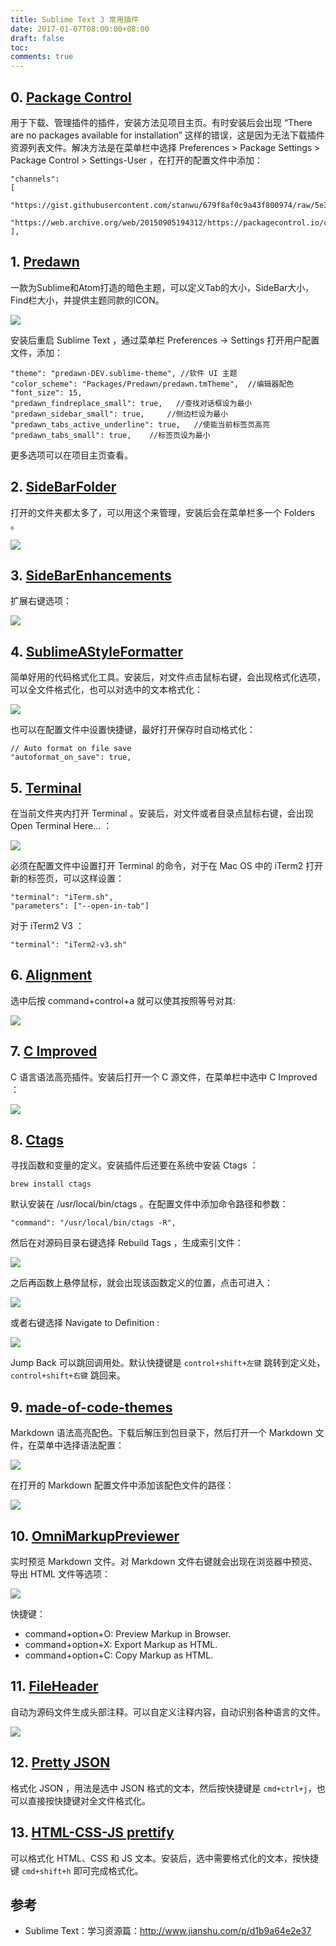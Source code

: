 ```yaml
---
title: Sublime Text 3 常用插件
date: 2017-01-07T08:00:00+08:00
draft: false
toc:
comments: true
---
```




## 0. [Package Control](https://packagecontrol.io/installation)

用于下载、管理插件的插件，安装方法见项目主页。有时安装后会出现 “There are no packages available for installation” 这样的错误，这是因为无法下载插件资源列表文件。解决方法是在菜单栏中选择 Preferences > Package Settings > Package Control > Settings-User ，在打开的配置文件中添加：

	"channels":
	[
	   "https://gist.githubusercontent.com/stanwu/679f8af0c9a43f800974/raw/5e3561bfb8b3ddc92680052c89e73c7dabc92f94/channel_v3.json",
		"https://web.archive.org/web/20150905194312/https://packagecontrol.io/channel_v3.json"
	],

## 1. [Predawn](https://github.com/jamiewilson/predawn)

一款为Sublime和Atom打造的暗色主题，可以定义Tab的大小，SideBar大小，Find栏大小，并提供主题同款的ICON。

![](./pics/2017-01-07_1.jpg)

安装后重启 Sublime Text ，通过菜单栏 Preferences -> Settings 打开用户配置文件，添加：

	"theme": "predawn-DEV.sublime-theme", //软件 UI 主题
	"color_scheme": "Packages/Predawn/predawn.tmTheme",  //编辑器配色
	"font_size": 15,
	"predawn_findreplace_small": true,   //查找对话框设为最小
	"predawn_sidebar_small": true,     //侧边栏设为最小
	"predawn_tabs_active_underline": true,   //使能当前标签页高亮
	"predawn_tabs_small": true,    //标签页设为最小

更多选项可以在项目主页查看。

## 2. [SideBarFolder](https://github.com/titoBouzout/SideBarFolders)

打开的文件夹都太多了，可以用这个来管理，安装后会在菜单栏多一个 Folders 。

![](./pics/2017-01-07_2.jpg)

## 3. [SideBarEnhancements](https://github.com/titoBouzout/SideBarEnhancements)

扩展右键选项：

![](./pics/2017-01-07_3.jpg)

## 4. [SublimeAStyleFormatter](http://theo.im/SublimeAStyleFormatter/)

简单好用的代码格式化工具。安装后，对文件点击鼠标右键，会出现格式化选项，可以全文件格式化，也可以对选中的文本格式化：

![](./pics/2017-01-07_4.jpg)

也可以在配置文件中设置快捷键，最好打开保存时自动格式化：

    // Auto format on file save
    "autoformat_on_save": true,
    
## 5. [Terminal](https://github.com/wbond/sublime_terminal)

在当前文件夹内打开 Terminal 。安装后，对文件或者目录点鼠标右键，会出现 Open Terminal Here... ：

![](./pics/2017-01-07_5.jpg)

必须在配置文件中设置打开 Terminal 的命令，对于在 Mac OS 中的 iTerm2 打开新的标签页，可以这样设置：

    "terminal": "iTerm.sh",
    "parameters": ["--open-in-tab"]

对于 iTerm2 V3 ：

    "terminal": "iTerm2-v3.sh"
    
## 6. [Alignment](http://wbond.net/sublime_packages/alignment)

选中后按 command+control+a 就可以使其按照等号对其:

![](./pics/2017-01-07_6.jpg)

## 7. [C Improved](https://github.com/abusalimov/SublimeCImproved)

C 语言语法高亮插件。安装后打开一个 C 源文件，在菜单栏中选中 C Improved ：

![](./pics/2017-01-07_7.jpg)

## 8. [Ctags](https://github.com/SublimeText/CTags)

寻找函数和变量的定义。安装插件后还要在系统中安装 Ctags ：

    brew install ctags 
    
默认安装在 /usr/local/bin/ctags 。在配置文件中添加命令路径和参数：
    
    "command": "/usr/local/bin/ctags -R",
    
然后在对源码目录右键选择 Rebuild Tags ，生成索引文件：

![](./pics/2017-01-07_8.jpg)

之后再函数上悬停鼠标，就会出现该函数定义的位置，点击可进入：

![](./pics/2017-01-07_9.jpg)

或者右键选择 Navigate to Definition :

![](./pics/2017-01-07_10.jpg)

Jump Back 可以跳回调用处。默认快捷键是 `control+shift+左键` 跳转到定义处，`control+shift+右键` 跳回来。

## 9. [made-of-code-themes](https://github.com/kumarnitin/made-of-code-tmbundle)

Markdown 语法高亮配色。下载后解压到包目录下，然后打开一个 Markdown 文件，在菜单中选择语法配置：

![](./pics/2017-01-07_11.jpg)

在打开的 Markdown 配置文件中添加该配色文件的路径：

![](./pics/2017-01-07_12.jpg)

## 10. [OmniMarkupPreviewer](http://theo.im/OmniMarkupPreviewer/)

实时预览 Markdown 文件。对 Markdown 文件右键就会出现在浏览器中预览、导出 HTML 文件等选项：

![](./pics/2017-01-07_13.jpg)

快捷键：

* command+option+O: Preview Markup in Browser.
* command+option+X: Export Markup as HTML.
* command+option+C: Copy Markup as HTML.

## 11. [FileHeader](https://github.com/shiyanhui/FileHeader)

自动为源码文件生成头部注释。可以自定义注释内容，自动识别各种语言的文件。

![](./pics/2017-01-07_14.gif)

## 12. [Pretty JSON](https://packagecontrol.io/packages/Pretty%20JSON)

格式化 JSON ，用法是选中 JSON 格式的文本，然后按快捷键是 `cmd+ctrl+j`，也可以直接按快捷键对全文件格式化。

## 13. [HTML-CSS-JS prettify](https://github.com/victorporof/Sublime-HTMLPrettify)

可以格式化 HTML、CSS 和 JS 文本。安装后，选中需要格式化的文本，按快捷键 `cmd+shift+h` 即可完成格式化。

## 参考

* Sublime Text：学习资源篇：<http://www.jianshu.com/p/d1b9a64e2e37>
